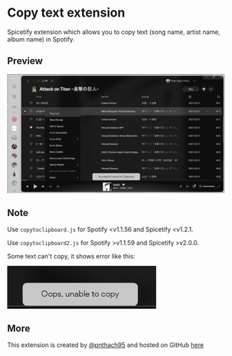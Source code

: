 # Copy text extension

Spicetify extension which allows you to copy text (song name, artist name, album name) in Spotify.

## Preview

![Screenshot](screenshot.png)

## Note

Use `copytoclipboard.js` for Spotify <v1.1.56 and Spicetify <v1.2.1.

Use `copytoclipboard2.js` for Spotify >v1.1.59 and Spicetify >v2.0.0.

Some text can't copy, it shows error like this:

![error](error.png)

## More

This extension is created by [@pnthach95](https://github.com/pnthach95) and hosted on GitHub [here](https://github.com/pnthach95/spicetify-extensions)
